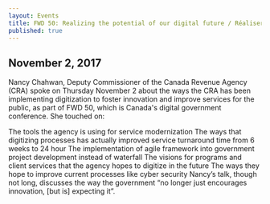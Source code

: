 ```yaml
---
layout: Events
title: FWD 50: Realizing the potential of our digital future / Réaliser le potentiel de notre futur numérique
published: true
---
```


## November 2, 2017
Nancy Chahwan, Deputy Commissioner of the Canada Revenue Agency (CRA) spoke on Thursday November 2 about the ways the CRA has been implementing digitization to foster innovation and improve services for the public, as part of FWD 50, which is Canada's digital government conference. She touched on:

The tools the agency is using for service modernization
The ways that digitizing processes has actually improved service turnaround time from 6 weeks to 24 hour
The implementation of agile framework into government project development instead of waterfall
The visions for programs and client services that the agency hopes to digitize in the future
The ways they hope to improve current processes like cyber security
Nancy’s talk, though not long, discusses the way the government “no longer just encourages innovation, [but is] expecting it”.
